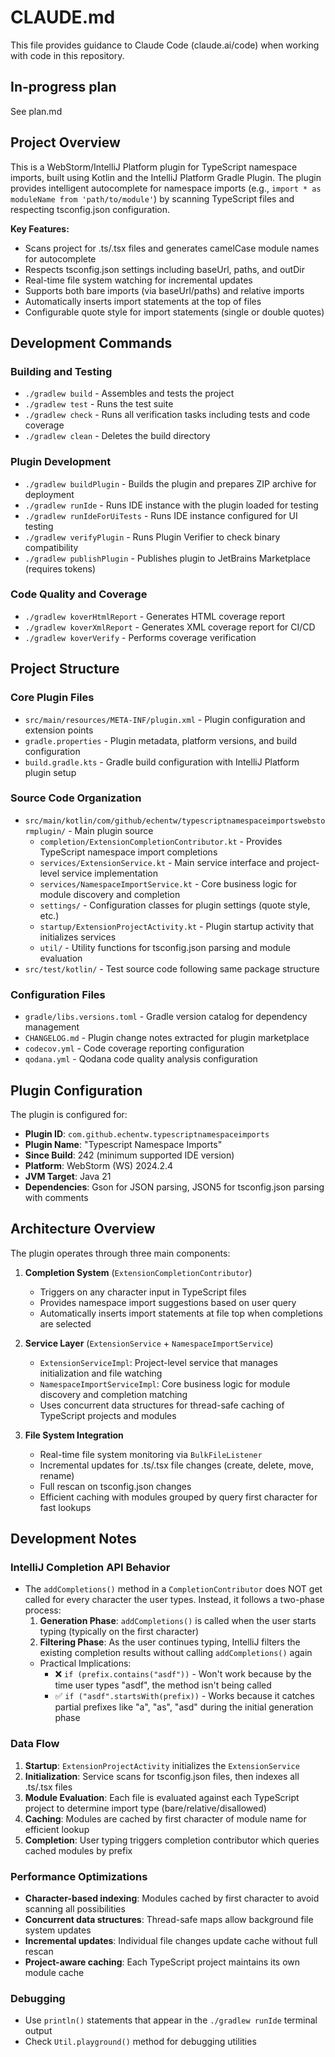 # CLAUDE.md

This file provides guidance to Claude Code (claude.ai/code) when working with code in this repository.

## In-progress plan

See plan.md

## Project Overview

This is a WebStorm/IntelliJ Platform plugin for TypeScript namespace imports, built using Kotlin and the IntelliJ Platform Gradle Plugin. The plugin provides intelligent autocomplete for namespace imports (e.g., `import * as moduleName from 'path/to/module'`) by scanning TypeScript files and respecting tsconfig.json configuration.

**Key Features:**
- Scans project for .ts/.tsx files and generates camelCase module names for autocomplete
- Respects tsconfig.json settings including baseUrl, paths, and outDir
- Real-time file system watching for incremental updates
- Supports both bare imports (via baseUrl/paths) and relative imports
- Automatically inserts import statements at the top of files
- Configurable quote style for import statements (single or double quotes)

## Development Commands

### Building and Testing
- `./gradlew build` - Assembles and tests the project
- `./gradlew test` - Runs the test suite
- `./gradlew check` - Runs all verification tasks including tests and code coverage
- `./gradlew clean` - Deletes the build directory

### Plugin Development
- `./gradlew buildPlugin` - Builds the plugin and prepares ZIP archive for deployment
- `./gradlew runIde` - Runs IDE instance with the plugin loaded for testing
- `./gradlew runIdeForUiTests` - Runs IDE instance configured for UI testing
- `./gradlew verifyPlugin` - Runs Plugin Verifier to check binary compatibility
- `./gradlew publishPlugin` - Publishes plugin to JetBrains Marketplace (requires tokens)

### Code Quality and Coverage
- `./gradlew koverHtmlReport` - Generates HTML coverage report
- `./gradlew koverXmlReport` - Generates XML coverage report for CI/CD
- `./gradlew koverVerify` - Performs coverage verification

## Project Structure

### Core Plugin Files
- `src/main/resources/META-INF/plugin.xml` - Plugin configuration and extension points
- `gradle.properties` - Plugin metadata, platform versions, and build configuration
- `build.gradle.kts` - Gradle build configuration with IntelliJ Platform plugin setup

### Source Code Organization
- `src/main/kotlin/com/github/echentw/typescriptnamespaceimportswebstormplugin/` - Main plugin source
  - `completion/ExtensionCompletionContributor.kt` - Provides TypeScript namespace import completions
  - `services/ExtensionService.kt` - Main service interface and project-level service implementation
  - `services/NamespaceImportService.kt` - Core business logic for module discovery and completion
  - `settings/` - Configuration classes for plugin settings (quote style, etc.)
  - `startup/ExtensionProjectActivity.kt` - Plugin startup activity that initializes services
  - `util/` - Utility functions for tsconfig.json parsing and module evaluation
- `src/test/kotlin/` - Test source code following same package structure

### Configuration Files
- `gradle/libs.versions.toml` - Gradle version catalog for dependency management
- `CHANGELOG.md` - Plugin change notes extracted for plugin marketplace
- `codecov.yml` - Code coverage reporting configuration
- `qodana.yml` - Qodana code quality analysis configuration

## Plugin Configuration

The plugin is configured for:
- **Plugin ID**: `com.github.echentw.typescriptnamespaceimports`
- **Plugin Name**: "Typescript Namespace Imports"  
- **Since Build**: 242 (minimum supported IDE version)
- **Platform**: WebStorm (WS) 2024.2.4
- **JVM Target**: Java 21
- **Dependencies**: Gson for JSON parsing, JSON5 for tsconfig.json parsing with comments

## Architecture Overview

The plugin operates through three main components:

1. **Completion System** (`ExtensionCompletionContributor`)
   - Triggers on any character input in TypeScript files
   - Provides namespace import suggestions based on user query
   - Automatically inserts import statements at file top when completions are selected

2. **Service Layer** (`ExtensionService` + `NamespaceImportService`)
   - `ExtensionServiceImpl`: Project-level service that manages initialization and file watching
   - `NamespaceImportServiceImpl`: Core business logic for module discovery and completion matching
   - Uses concurrent data structures for thread-safe caching of TypeScript projects and modules

3. **File System Integration**
   - Real-time file system monitoring via `BulkFileListener`
   - Incremental updates for .ts/.tsx file changes (create, delete, move, rename)
   - Full rescan on tsconfig.json changes
   - Efficient caching with modules grouped by query first character for fast lookups

## Development Notes

### IntelliJ Completion API Behavior
- The `addCompletions()` method in a `CompletionContributor` does NOT get called for every character the user types. Instead, it follows a two-phase process:
  1. **Generation Phase**: `addCompletions()` is called when the user starts typing (typically on the first character)
  2. **Filtering Phase**: As the user continues typing, IntelliJ filters the existing completion results without calling `addCompletions()` again
  - Practical Implications:
    - ❌ `if (prefix.contains("asdf"))` - Won't work because by the time user types "asdf", the method isn't being called
    - ✅ `if ("asdf".startsWith(prefix))` - Works because it catches partial prefixes like "a", "as", "asd" during the initial generation phase

### Data Flow
1. **Startup**: `ExtensionProjectActivity` initializes the `ExtensionService`
2. **Initialization**: Service scans for tsconfig.json files, then indexes all .ts/.tsx files
3. **Module Evaluation**: Each file is evaluated against each TypeScript project to determine import type (bare/relative/disallowed)
4. **Caching**: Modules are cached by first character of module name for efficient lookup
5. **Completion**: User typing triggers completion contributor which queries cached modules by prefix

### Performance Optimizations
- **Character-based indexing**: Modules cached by first character to avoid scanning all possibilities
- **Concurrent data structures**: Thread-safe maps allow background file system updates
- **Incremental updates**: Individual file changes update cache without full rescan
- **Project-aware caching**: Each TypeScript project maintains its own module cache

### Debugging
- Use `println()` statements that appear in the `./gradlew runIde` terminal output
- Check `Util.playground()` method for debugging utilities
